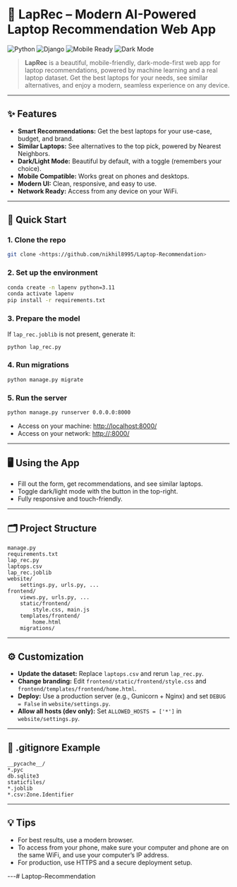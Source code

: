 # 🚀 LapRec – Modern AI-Powered Laptop Recommendation Web App

![Python](https://img.shields.io/badge/Python-3.11-blue?logo=python)
![Django](https://img.shields.io/badge/Django-5.2-green?logo=django)
![Mobile Ready](https://img.shields.io/badge/Mobile%20Ready-Yes-blueviolet?logo=android)
![Dark Mode](https://img.shields.io/badge/Dark%20Mode-Default-black?logo=moon)

> **LapRec** is a beautiful, mobile-friendly, dark-mode-first web app for laptop recommendations, powered by machine learning and a real laptop dataset. Get the best laptops for your needs, see similar alternatives, and enjoy a modern, seamless experience on any device.

---

## ✨ Features

- **Smart Recommendations:** Get the best laptops for your use-case, budget, and brand.
- **Similar Laptops:** See alternatives to the top pick, powered by Nearest Neighbors.
- **Dark/Light Mode:** Beautiful by default, with a toggle (remembers your choice).
- **Mobile Compatible:** Works great on phones and desktops.
- **Modern UI:** Clean, responsive, and easy to use.
- **Network Ready:** Access from any device on your WiFi.

---

## 🚦 Quick Start

### 1. Clone the repo
```bash
git clone <https://github.com/nikhil8995/Laptop-Recommendation>
```

### 2. Set up the environment
```bash
conda create -n lapenv python=3.11
conda activate lapenv
pip install -r requirements.txt
```

### 3. Prepare the model
If `lap_rec.joblib` is not present, generate it:
```bash
python lap_rec.py
```

### 4. Run migrations
```bash
python manage.py migrate
```

### 5. Run the server
```bash
python manage.py runserver 0.0.0.0:8000
```
- Access on your machine: [http://localhost:8000/](http://localhost:8000/)
- Access on your network: [http://<your-ip>:8000/](http://<your-ip>:8000/)

---

## 🖥️ Using the App
- Fill out the form, get recommendations, and see similar laptops.
- Toggle dark/light mode with the button in the top-right.
- Fully responsive and touch-friendly.

---

## 🗂️ Project Structure
```
manage.py
requirements.txt
lap_rec.py
laptops.csv
lap_rec.joblib
website/
    settings.py, urls.py, ...
frontend/
    views.py, urls.py, ...
    static/frontend/
        style.css, main.js
    templates/frontend/
        home.html
    migrations/
```

---

## ⚙️ Customization
- **Update the dataset:** Replace `laptops.csv` and rerun `lap_rec.py`.
- **Change branding:** Edit `frontend/static/frontend/style.css` and `frontend/templates/frontend/home.html`.
- **Deploy:** Use a production server (e.g., Gunicorn + Nginx) and set `DEBUG = False` in `website/settings.py`.
- **Allow all hosts (dev only):** Set `ALLOWED_HOSTS = ['*']` in `website/settings.py`.

---

## 📝 .gitignore Example
```gitignore
__pycache__/
*.pyc
db.sqlite3
staticfiles/
*.joblib
*.csv:Zone.Identifier
```

---

## 💡 Tips
- For best results, use a modern browser.
- To access from your phone, make sure your computer and phone are on the same WiFi, and use your computer’s IP address.
- For production, use HTTPS and a secure deployment setup.

---# Laptop-Recommendation
